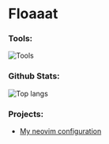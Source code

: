 # Floaaat

### Tools:
![Tools](https://skillicons.dev/icons?i=python,lua,bash,sqlite,git,github,neovim,linux)

### Github Stats:
![Top langs](https://github-readme-stats.vercel.app/api/top-langs/?username=floaaat&layout=compact&theme=catppuccin_mocha)

### Projects:
- [My neovim configuration](https://github.com/floaaat/neovim-config)
